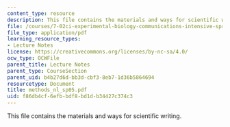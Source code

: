 ```yaml
---
content_type: resource
description: This file contains the materials and ways for scientific writing.
file: /courses/7-02ci-experimental-biology-communications-intensive-spring-2005/f86db4cf6efbbdf8bd1db34427c374c3_methods_nl_sp05.pdf
file_type: application/pdf
learning_resource_types:
- Lecture Notes
license: https://creativecommons.org/licenses/by-nc-sa/4.0/
ocw_type: OCWFile
parent_title: Lecture Notes
parent_type: CourseSection
parent_uid: b4b27d6d-bb3d-cbf3-8eb7-1d36b5864694
resourcetype: Document
title: methods_nl_sp05.pdf
uid: f86db4cf-6efb-bdf8-bd1d-b34427c374c3
---
```

This file contains the materials and ways for scientific writing.